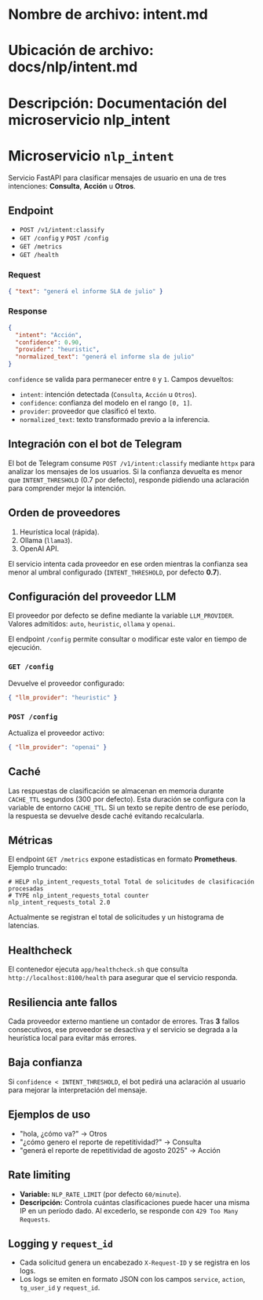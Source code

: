 # Nombre de archivo: intent.md
# Ubicación de archivo: docs/nlp/intent.md
# Descripción: Documentación del microservicio nlp_intent

# Microservicio `nlp_intent`

Servicio FastAPI para clasificar mensajes de usuario en una de tres intenciones: **Consulta**, **Acción** u **Otros**.

## Endpoint

- `POST /v1/intent:classify`
- `GET /config` y `POST /config`
- `GET /metrics`
- `GET /health`

### Request
```json
{ "text": "generá el informe SLA de julio" }
```

### Response
```json
{
  "intent": "Acción",
  "confidence": 0.90,
  "provider": "heuristic",
  "normalized_text": "generá el informe sla de julio"
}
```
`confidence` se valida para permanecer entre `0` y `1`.
Campos devueltos:

- `intent`: intención detectada (`Consulta`, `Acción` u `Otros`).
- `confidence`: confianza del modelo en el rango `[0, 1]`.
- `provider`: proveedor que clasificó el texto.
- `normalized_text`: texto transformado previo a la inferencia.

## Integración con el bot de Telegram

El bot de Telegram consume `POST /v1/intent:classify` mediante `httpx` para
analizar los mensajes de los usuarios. Si la confianza devuelta es menor que
`INTENT_THRESHOLD` (0.7 por defecto), responde pidiendo una aclaración para
comprender mejor la intención.

## Orden de proveedores

1. Heurística local (rápida).
2. Ollama (`llama3`).
3. OpenAI API.

El servicio intenta cada proveedor en ese orden mientras la confianza sea menor al umbral configurado (`INTENT_THRESHOLD`, por defecto **0.7**).

## Configuración del proveedor LLM

El proveedor por defecto se define mediante la variable `LLM_PROVIDER`.
Valores admitidos: `auto`, `heuristic`, `ollama` y `openai`.

El endpoint `/config` permite consultar o modificar este valor en tiempo de ejecución.

### `GET /config`

Devuelve el proveedor configurado:

```json
{ "llm_provider": "heuristic" }
```

### `POST /config`

Actualiza el proveedor activo:

```json
{ "llm_provider": "openai" }
```

## Caché

Las respuestas de clasificación se almacenan en memoria durante `CACHE_TTL` segundos (300 por defecto). Esta duración se configura con la variable de entorno `CACHE_TTL`. Si un texto se repite dentro de ese período, la respuesta se devuelve desde caché evitando recalcularla.

## Métricas

El endpoint `GET /metrics` expone estadísticas en formato **Prometheus**. Ejemplo truncado:

```
# HELP nlp_intent_requests_total Total de solicitudes de clasificación procesadas
# TYPE nlp_intent_requests_total counter
nlp_intent_requests_total 2.0
```

Actualmente se registran el total de solicitudes y un histograma de latencias.

## Healthcheck

El contenedor ejecuta `app/healthcheck.sh` que consulta `http://localhost:8100/health` para asegurar que el servicio responda.


## Resiliencia ante fallos

Cada proveedor externo mantiene un contador de errores. Tras **3** fallos consecutivos, ese proveedor se desactiva y el servicio se degrada a la heurística local para evitar más errores.

## Baja confianza

Si `confidence < INTENT_THRESHOLD`, el bot pedirá una aclaración al usuario para mejorar la interpretación del mensaje.

## Ejemplos de uso

- "hola, ¿cómo va?" → Otros
- "¿cómo genero el reporte de repetitividad?" → Consulta
- "generá el reporte de repetitividad de agosto 2025" → Acción


## Rate limiting

- **Variable:** `NLP_RATE_LIMIT` (por defecto `60/minute`).
- **Descripción:** Controla cuántas clasificaciones puede hacer una misma IP en un período dado. Al excederlo, se responde con `429 Too Many Requests`.

## Logging y `request_id`

- Cada solicitud genera un encabezado `X-Request-ID` y se registra en los logs.
- Los logs se emiten en formato JSON con los campos `service`, `action`, `tg_user_id` y `request_id`.
